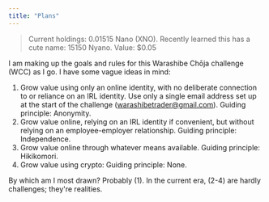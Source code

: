 ```yaml
---
title: "Plans"
---
```


> Current holdings: 0.01515 Nano (XNO). Recently learned this has a cute name: 15150 Nyano. Value: $0.05 

I am making up the goals and rules for this Warashibe Chōja challenge (WCC) as I go. I have some vague ideas in mind:

1. Grow value using only an online identity, with no deliberate connection to or reliance on an IRL identity. Use only a single email address set up at the start of the challenge (warashibetrader@gmail.com). Guiding principle: Anonymity.
2. Grow value online, relying on an IRL identity if convenient, but without relying on an employee-employer relationship. Guiding principle: Independence.
3. Grow value online through whatever means available. Guiding principle: Hikikomori.
4. Grow value using crypto: Guiding principle: None.

By which am I most drawn? Probably (1). In the current era, (2-4) are hardly challenges; they're realities.
